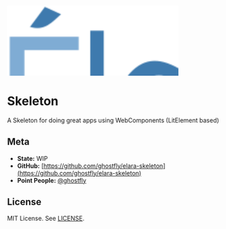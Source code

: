 <img src="./docs/elara.svg" width="400" alt="Logo" />

# Skeleton

A Skeleton for doing great apps using WebComponents (LitElement based)

## Meta

* **State:** WIP
* **GitHub:** [https://github.com/ghostfly/elara-skeleton](https://github.com/ghostfly/elara-skeleton)
* **Point People:** [@ghostfly](https://github.com/ghostfly)

## License

MIT License. See [LICENSE](LICENSE).